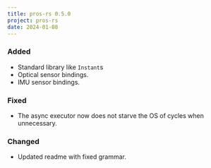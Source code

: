 ```yaml
---
title: pros-rs 0.5.0
project: pros-rs
date: 2024-01-08
---
```


### Added

- Standard library like `Instant`s
- Optical sensor bindings.
- IMU sensor bindings.

### Fixed

- The async executor now does not starve the OS of cycles when unnecessary.

### Changed

- Updated readme with fixed grammar.